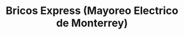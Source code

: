 ---
title: "Bricos Express (Mayoreo Electrico de Monterrey)"
url: /monterrey/bricos-express-mayoreo-electrico-de-monterrey/
shop: Eisenwaren
---